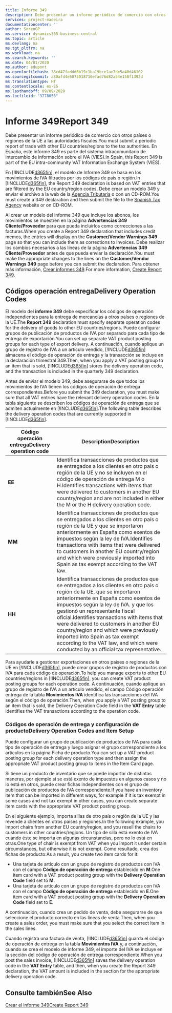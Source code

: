 ```yaml
---
title: Informe 349
description: Debe presentar un informe periódico de comercio con otros países o regiones de la UE a las autoridades fiscales. En España, este informe 349 es parte del sistema intracomunitario de intercambio de información sobre el IVA (VIES).
services: project-madeira
documentationcenter: ''
author: SorenGP
ms.service: dynamics365-business-central
ms.topic: article
ms.devlang: na
ms.tgt_pltfrm: na
ms.workload: na
ms.search.keywords: ''
ms.date: 04/01/2020
ms.author: edupont
ms.openlocfilehash: 38cd47faddd6b19c1ba19bce1ae7de5a40d46102
ms.sourcegitcommit: a80afd4e5075018716efad76d82a54e158f1392d
ms.translationtype: HT
ms.contentlocale: es-ES
ms.lasthandoff: 09/09/2020
ms.locfileid: "3778056"
---
```

# <a name="report-349"></a><span data-ttu-id="ad3ec-104">Informe 349</span><span class="sxs-lookup"><span data-stu-id="ad3ec-104">Report 349</span></span>
<span data-ttu-id="ad3ec-105">Debe presentar un informe periódico de comercio con otros países o regiones de la UE a las autoridades fiscales.</span><span class="sxs-lookup"><span data-stu-id="ad3ec-105">You must submit a periodic report of trade with other EU countries/regions to the tax authorities.</span></span> <span data-ttu-id="ad3ec-106">En España, este informe 349 es parte del sistema intracomunitario de intercambio de información sobre el IVA (VIES).</span><span class="sxs-lookup"><span data-stu-id="ad3ec-106">In Spain, this Report 349 is part of the EU intra-community VAT Information Exchange System (VIES).</span></span>  

<span data-ttu-id="ad3ec-107">En [!INCLUDE[d365fin](../../includes/d365fin_md.md)], el modelo de Informe 349 se basa en los movimientos de IVA filtrados por los códigos de país o región.</span><span class="sxs-lookup"><span data-stu-id="ad3ec-107">In [!INCLUDE[d365fin](../../includes/d365fin_md.md)], the Report 349 declaration is based on VAT entries that are filtered by the EU country/region codes.</span></span> <span data-ttu-id="ad3ec-108">Debe crear un modelo 349 y enviar el archivo a la web de la [Agencia Tributaria](https://go.microsoft.com/fwlink/?LinkId=238181) o con un CD-ROM.</span><span class="sxs-lookup"><span data-stu-id="ad3ec-108">You must create a 349 declaration and then submit the file to the [Spanish Tax Agency](https://go.microsoft.com/fwlink/?LinkId=238181) website or on CD-ROM.</span></span>  

<span data-ttu-id="ad3ec-109">Al crear un modelo del informe 349 que incluye los abonos, los movimientos se muestren en la página **Advertencias 349 Cliente/Proveedor** para que pueda incluirlos como correcciones a las facturas.</span><span class="sxs-lookup"><span data-stu-id="ad3ec-109">When you create a Report 349 declaration that includes credit memos, the entries will display on the **Customer/Vendor Warnings 349** page so that you can include them as corrections to invoices.</span></span> <span data-ttu-id="ad3ec-110">Debe realizar los cambios necesarios a las líneas de la página **Advertencias 349 Cliente/Proveedor** antes de que pueda enviar la declaración.</span><span class="sxs-lookup"><span data-stu-id="ad3ec-110">You must make the appropriate changes to the lines on the **Customer/Vendor Warnings 349** page before you can submit the declaration.</span></span> <span data-ttu-id="ad3ec-111">Para obtener más información, [Crear informes 349](how-to-create-report-349.md).</span><span class="sxs-lookup"><span data-stu-id="ad3ec-111">For more information, [Create Report 349](how-to-create-report-349.md).</span></span>  

## <a name="delivery-operation-codes"></a><span data-ttu-id="ad3ec-112">Códigos operación entrega</span><span class="sxs-lookup"><span data-stu-id="ad3ec-112">Delivery Operation Codes</span></span>  
<span data-ttu-id="ad3ec-113">El modelo del **informe 349** debe especificar los códigos de operación independientes para la entrega de mercancías a otros países o regiones de la UE.</span><span class="sxs-lookup"><span data-stu-id="ad3ec-113">The **Report 349** declaration must specify separate operation codes for the delivery of goods to other EU countries/regions.</span></span> <span data-ttu-id="ad3ec-114">Puede configurar grupos de publicación de productos de IVA por separado para cada tipo de entrega de exportación.</span><span class="sxs-lookup"><span data-stu-id="ad3ec-114">You can set up separate VAT product posting groups for each type of export delivery.</span></span> <span data-ttu-id="ad3ec-115">A continuación, cuando aplique un grupo de registro de IVA a un artículo vendido, [!INCLUDE[d365fin](../../includes/d365fin_md.md)] almacena el código de operación de entrega y la transacción se incluye en la declaración trimestral 349.</span><span class="sxs-lookup"><span data-stu-id="ad3ec-115">Then, when you apply a VAT posting group to an item that is sold, [!INCLUDE[d365fin](../../includes/d365fin_md.md)] stores the delivery operation code, and the transaction is included in the quarterly 349 declaration.</span></span>  

<span data-ttu-id="ad3ec-116">Antes de enviar el modelo 349, debe asegurarse de que todos los movimientos de IVA tienen los códigos de operación de entrega correspondientes.</span><span class="sxs-lookup"><span data-stu-id="ad3ec-116">Before you submit the 349 declaration, you must make sure that all VAT entries have the relevant delivery operation codes.</span></span> <span data-ttu-id="ad3ec-117">En la tabla siguiente se describen los códigos de operación de entrega que se admiten actualmente en [!INCLUDE[d365fin](../../includes/d365fin_md.md)].</span><span class="sxs-lookup"><span data-stu-id="ad3ec-117">The following table describes the delivery operation codes that are currently supported in [!INCLUDE[d365fin](../../includes/d365fin_md.md)].</span></span>  

|<span data-ttu-id="ad3ec-118">Código operación entrega</span><span class="sxs-lookup"><span data-stu-id="ad3ec-118">Delivery operation code</span></span>|<span data-ttu-id="ad3ec-119">Description</span><span class="sxs-lookup"><span data-stu-id="ad3ec-119">Description</span></span>|  
|-----------------------------|---------------------------------------|  
|<span data-ttu-id="ad3ec-120">**E**</span><span class="sxs-lookup"><span data-stu-id="ad3ec-120">**E**</span></span>|<span data-ttu-id="ad3ec-121">Identifica transacciones de productos que se entregados a los clientes en otro país o región de la UE y no se incluyen en el código de operación de entrega M o H.</span><span class="sxs-lookup"><span data-stu-id="ad3ec-121">Identifies transactions with items that were delivered to customers in another EU country/region and are not included in either the M or the H delivery operation code.</span></span>|  
|<span data-ttu-id="ad3ec-122">**M**</span><span class="sxs-lookup"><span data-stu-id="ad3ec-122">**M**</span></span>|<span data-ttu-id="ad3ec-123">Identifica transacciones de productos que se entregados a los clientes en otro país o región de la UE y que se importaron anteriormente en España como exentos de impuestos según la ley de IVA.</span><span class="sxs-lookup"><span data-stu-id="ad3ec-123">Identifies transactions with items that were delivered to customers in another EU country/region and which were previously imported into Spain as tax exempt according to the VAT law.</span></span>|  
|<span data-ttu-id="ad3ec-124">**H**</span><span class="sxs-lookup"><span data-stu-id="ad3ec-124">**H**</span></span>|<span data-ttu-id="ad3ec-125">Identifica transacciones de productos que se entregados a los clientes en otro país o región de la UE, que se importaron anteriormente en España como exentos de impuestos según la ley de IVA. y que los gestionó un representante fiscal oficial.</span><span class="sxs-lookup"><span data-stu-id="ad3ec-125">Identifies transactions with items that were delivered to customers in another EU country/region and which were previously imported into Spain as tax exempt according to the VAT law, and which were conducted by an official tax representative.</span></span>|  

 <span data-ttu-id="ad3ec-126">Para ayudarle a gestionar exportaciones en otros países o regiones de la UE en [!INCLUDE[d365fin](../../includes/d365fin_md.md)], puede crear grupos de registro de productos con IVA para cada código de operación.</span><span class="sxs-lookup"><span data-stu-id="ad3ec-126">To help you manage exports to other EU countries/regions in [!INCLUDE[d365fin](../../includes/d365fin_md.md)], you can create VAT product posting groups for each operation code.</span></span> <span data-ttu-id="ad3ec-127">A continuación, cuando aplique un grupo de registro de IVA a un artículo vendido, el campo Código operación entrega de la tabla **Movimientos IVA** identifica las transacciones del IVA según el código de operación.</span><span class="sxs-lookup"><span data-stu-id="ad3ec-127">Then, when you apply a VAT posting group to an item that is sold, the Delivery Operation Code field in the **VAT Entry** table identifies the VAT transactions according to the operation code.</span></span>  

### <a name="delivery-operation-codes-and-item-setup"></a><span data-ttu-id="ad3ec-128">Códigos de operación de entrega y configuración de producto</span><span class="sxs-lookup"><span data-stu-id="ad3ec-128">Delivery Operation Codes and Item Setup</span></span>  
<span data-ttu-id="ad3ec-129">Puede configurar un grupo de publicación de productos de IVA para cada tipo de operación de entrega y luego asignar el grupo correspondiente a los artículos en la página Ficha de producto.</span><span class="sxs-lookup"><span data-stu-id="ad3ec-129">You can set up a VAT product posting group for each delivery operation type and then assign the appropriate VAT product posting group to items in the Item Card page.</span></span>  

<span data-ttu-id="ad3ec-130">Si tiene un producto de inventario que se puede importar de distintas maneras, por ejemplo si se está exento de impuestos en algunos casos y no lo está en otros, puede crear fichas independientes con el grupo de publicación de productos de IVA correspondiente.</span><span class="sxs-lookup"><span data-stu-id="ad3ec-130">If you have an inventory item that can be imported in different ways, for example if it is tax exempt in some cases and not tax exempt in other cases, you can create separate item cards with the appropriate VAT product posting group.</span></span>  

<span data-ttu-id="ad3ec-131">En el siguiente ejemplo, importa sillas de otro país o región de la UE y las revende a clientes en otros países y regiones.</span><span class="sxs-lookup"><span data-stu-id="ad3ec-131">In the following example, you import chairs from another EU country/region, and you resell the chairs to customers in other countries/regions.</span></span> <span data-ttu-id="ad3ec-132">Un tipo de silla está exento de IVA cuando éste se importa en algunas circunstancias, pero no lo está en otras.</span><span class="sxs-lookup"><span data-stu-id="ad3ec-132">One type of chair is exempt from VAT when you import it under certain circumstances, but otherwise it is not exempt.</span></span> <span data-ttu-id="ad3ec-133">Como resultado, crea dos fichas de producto:</span><span class="sxs-lookup"><span data-stu-id="ad3ec-133">As a result, you create two item cards for it:</span></span>  

- <span data-ttu-id="ad3ec-134">Una tarjeta de artículo con un grupo de registro de productos con IVA con el campo **Código de operación de entrega** establecido en **M**.</span><span class="sxs-lookup"><span data-stu-id="ad3ec-134">One item card with a VAT product posting group with the **Delivery Operation Code** field set to **M**.</span></span>  
- <span data-ttu-id="ad3ec-135">Una tarjeta de artículo con un grupo de registro de productos con IVA con el campo **Código de operación de entrega** establecido en **E**.</span><span class="sxs-lookup"><span data-stu-id="ad3ec-135">One item card with a VAT product posting group with the **Delivery Operation Code** field set to **E**.</span></span>  

<span data-ttu-id="ad3ec-136">A continuación, cuando crea un pedido de venta, debe asegurarse de que seleccione el producto correcto en las líneas de venta.</span><span class="sxs-lookup"><span data-stu-id="ad3ec-136">Then, when you create a sales order, you must make sure that you select the correct item in the sales lines.</span></span>  

<span data-ttu-id="ad3ec-137">Cuando registra una factura de venta, [!INCLUDE[d365fin](../../includes/d365fin_md.md)] guarda el código de operación de entrega en la tabla **Movimientos IVA** y, a continuación, cuando se crea el modelo de informe 349, el importe del IVA se incluye en la sección del código de operación de entrega correspondiente.</span><span class="sxs-lookup"><span data-stu-id="ad3ec-137">When you post the sales invoice, [!INCLUDE[d365fin](../../includes/d365fin_md.md)] saves the delivery operation code in the **VAT Entry** table, and then, when you create the Report 349 declaration, the VAT amount is included in the section for the appropriate delivery operation code.</span></span>  

## <a name="see-also"></a><span data-ttu-id="ad3ec-138">Consulte también</span><span class="sxs-lookup"><span data-stu-id="ad3ec-138">See Also</span></span>  
 [<span data-ttu-id="ad3ec-139">Crear el informe 349</span><span class="sxs-lookup"><span data-stu-id="ad3ec-139">Create Report 349</span></span>](how-to-create-report-349.md)
